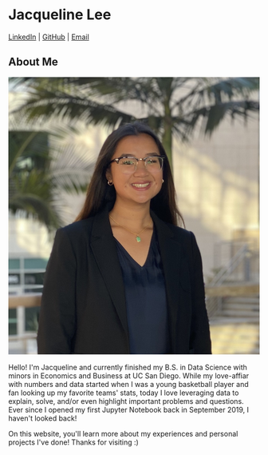 # Jacqueline Lee

[LinkedIn](https://www.linkedin.com/in/jacqueline-kc-lee/)  |  [GitHub](https://github.com/jacquelinekclee)  |  [Email](mailto:jacquelinekclee@yahoo.com)

## About Me

![headshot](/assets/images/tcg_headshot.jpg)

Hello! I'm Jacqueline and currently finished my B.S. in Data Science with minors in Economics and Business at UC San Diego. While my love-affiar with numbers and data started when I was a young basketball player and fan looking up my favorite teams' stats, today I love leveraging data to explain, solve, and/or even highlight important problems and questions. Ever since I opened my first Jupyter Notebook back in September 2019, I haven't looked back!

On this website, you'll learn more about my experiences and personal projects I've done! Thanks for visiting :)

